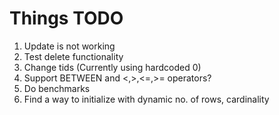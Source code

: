 # Things TODO

1. Update is not working 
2. Test delete functionality
3. Change tids (Currently using hardcoded 0)
4. Support BETWEEN and <,>,<=,>= operators?
5. Do benchmarks
6. Find a way to initialize with dynamic no. of rows, cardinality
